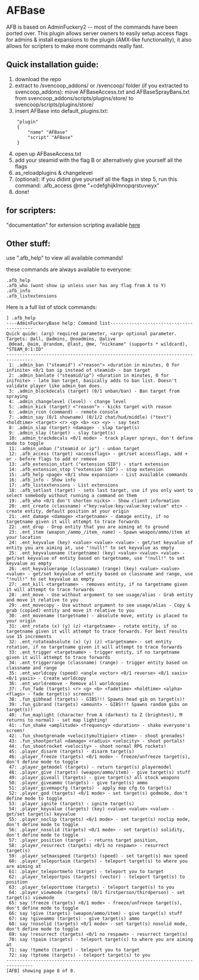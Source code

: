 # AFBase
AFB is based on AdminFuckery2 -- most of the commands have been ported over.
This plugin allows server owners to easily setup access flags for admins & install expansions to the plugin (AMX-like functionality), it also allows for scripters to make more commands really fast.

## Quick installation guide:
1. download the repo
2. extract to /svencoop_addons/ or /svencoop/ folder
(if you extracted to svencoop_addons): move AFBaseAccess.txt and AFBaseSprayBans.txt from svencoop_addons/scripts/plugins/store/ to svencoop/scripts/plugins/store/
3. insert AFBase into default_plugins.txt:
```
    "plugin"
    {
        "name" "AFBase"
        "script" "AFBase"
    }  
```
4. open up AFBaseAccess.txt
5. add your steamid with  the flag B or alternatively give yourself all the flags
6. as_reloadplugins & changelevel
7. (optional): if you didint give yourself all the flags in step 5, run this command: .afb_access @me "+cdefghijklmnopqrstuvwyx"
8. done!

## for scripters:
"documentation" for extension scripting available [here](https://zode.github.io/AFBase/)

## Other stuff:
use ".afb_help" to view all available commands!

these commands are always available to everyone:
```
.afb_help
.afb_who (wont show ip unless user has any flag from A to Y)
.afb_info
.afb_listextensions
```

Here is a full list of stock commands:
```
] .afb_help
----AdminFuckeryBase help: Command list-----------------------------------------
Quick quide: (arg) required parameter, <arg> optional parameter. Targets: @all, @admins, @noadmins, @alive
 @dead, @aim, @random, @last, @me, "nickname" (supports * wildcard), "STEAM_0:1:ID"
--------------------------------------------------------------------------------
 1: .admin_ban ("steamid") <"reason"> <duration in minutes, 0 for infinite> <0/1 ban ip instead of steamid> - ban target
 2: .admin_banlate ("steamid/ip") <duration in minutes, 0 for inifnite> - late ban target, basically adds to ban list. Doesn't validate player like admin_ban does.
 3: .admin_blockdecals (target) (0/1 unban/ban) - Ban target from spraying
 4: .admin_changelevel (level) - change level
 5: .admin_kick (target) <"reason"> - kicks target with reason
 6: .admin_rcon (command) - remote console
 7: .admin_say (0/1 showname) (0/1/2 chat/hud/middle) ("text") <holdtime> <target> <r> <g> <b> <x> <y> - say text
 8: .admin_slap (target) <damage> - slap target(s)
 9: .admin_slay (target) - slay target(s)
 10: .admin_trackdecals <0/1 mode> - track player sprays, don't define mode to toggle
 11: .admin_unban ("steamid or ip") - unban target
 12: .afb_access (target) <accessflags> - get/set accessflags, add + or - before flags to add or remove
 13: .afb_extension_start ("extension SID") - start extension
 14: .afb_extension_stop ("extension SID") - stop extension
 15: .afb_help <page> <0/1 show expansion> - List available commands
 16: .afb_info - Show info
 17: .afb_listextensions - List extensions
 18: .afb_setlast (target) - sets last target, use if you only want to select somebody without running a command on them
 19: .afb_who <0/1 don't shorten nicks> - Show client information
 20: .ent_create (classname) <"key:value:key:value:key:value" etc> - create entity, default position at your origin
 21: .ent_damage <damage> <targetname> - damage entity, if no targetname given it will attempt to trace forwards
 22: .ent_drop - Drop entity that you are aiming at to ground
 23: .ent_item (weapon_/ammo_/item_ name) - Spawn weapon/ammo/item at your location
 24: .ent_keyvalue (key) <value> <value> <value> - get/set keyvalue of entity you are aiming at, use "!null!" to set keyvalue as empty
 25: .ent_keyvaluename (targetname) (key) <value> <value> <value> - get/set keyvalue of entity based on targetname, use "!null!" to set keyvalue as empty
 26: .ent_keyvaluerange (classname) (range) (key) <value> <value><value> - get/set keyvalue of entity based on classname and range, use "!null!" to set keyvalue as empty
 27: .ent_kill <targetname> - removes entity, if no targetname given it will attempt to trace forwards
 28: .ent_move - Use without argument to see usage/alias - Grab entity and move it relative to you
 29: .ent_movecopy - Use without argument to see usage/alias - Copy & grab (copied) entity and move it relative to you
 30: .ent_movename (targetname) - absolute move, entity is placed to your origin
 31: .ent_rotate (x) (y) (z) <targetname> - rotate entity, if no targetname given it will attempt to trace forwards. For best results use 15 increments
 32: .ent_rotateabsolute (x) (y) (z) <targetname> - set entity rotation, if no targetname given it will attempt to trace forwards
 33: .ent_trigger <targetname> - trigger entity, if no targetname given it will attempt to trace forwards
 34: .ent_triggerrange (classname) (range) - trigger entity based on classname and range
 35: .ent_worldcopy (speed) <angle vector> <0/1 reverse> <0/1 xaxis> <0/1 yaxis> - Create worldcopy
 36: .ent_worldremove - Remove all worldcopies
 37: .fun_fade (targets) <r> <g> <b> <fadetime> <holdtime> <alpha> <flags> - fade target(s) screens!
 38: .fun_gibhead (targets) - GIBS!!! Spawns head gib on target(s)!
 39: .fun_gibrand (targets) <amount> - GIBS!!! Spawns random gibs on target(s)!
 40: .fun_maplight (character from A (darkest) to Z (brightest), M returns to normal) - set map lighting!
 41: .fun_shake <amplitude> <frequency> <duration> - shake everyone's screen!
 42: .fun_shootgrenade <velocitymultipier> <time> - shoot grenades!
 43: .fun_shootportal <damage> <radius> <velocity> - shoot portals!
 44: .fun_shootrocket <velocity> - shoot normal RPG rockets!
 45: .player_disarm (targets) - disarm target(s)
 46: .player_freeze (targets) <0/1 mode> - freeze/unfreeze target(s), don't define mode to toggle
 47: .player_getmodel (targets) - return target(s) playermodel
 48: .player_give (targets) (weapon/ammo/item) - give target(s) stuff
 49: .player_giveall (targets) - give target(s) all stock weapons
 50: .player_giveammo (targets) - give target(s) ammo
 51: .player_givemapcfg (targets) - apply map cfg to target(s)
 52: .player_god (targets) <0/1 mode> - set target(s) godmode, don't define mode to toggle
 53: .player_ignite (targets) - ignite target(s)
 54: .player_keyvalue (targets) (key) <value> <value> <value> - get/set target(s) keyvalue
 55: .player_noclip (targets) <0/1 mode> - set target(s) noclip mode, don't define mode to toggle
 56: .player_nosolid (targets) <0/1 mode> - set target(s) solidity, don't define mode to toggle
 57: .player_position (target) - returns target position,
 58: .player_resurrect (targets) <0/1 no respawn> - resurrect target(s)
 59: .player_setmaxspeed (targets) (speed) - set target(s) max speed
 60: .player_teleportaim (targets) - teleport target(s) to where you are aiming at
 61: .player_teleportmeto (target) - teleport you to target
 62: .player_teleportpos (targets) (vector) - teleport target(s) to position
 63: .player_teleporttome (targets) - teleport target(s) to you
 64: .player_viewmode (targets) (0/1 firstperson/thirdperson) - set target(s) viewmode
 65: say !freeze (targets) <0/1 mode> - freeze/unfreeze target(s), don't define mode to toggle
 66: say !give (targets) (weapon/ammo/item) - give target(s) stuff
 67: say !giveammo (targets) - give target(s) ammo
 68: say !nosolid (targets) <0/1 mode> - set target(s) nosolid mode, don't define mode to toggle
 69: say !resurrect (targets) <0/1 no respawn> - resurrect target(s)
 70: say !tpaim (targets) - teleport target(s) to where you are aiming at
 71: say !tpmeto (target) - teleport you to target
 72: say !tptome (targets) - teleport target(s) to you
--------------------------------------------------------------------------------
[AFB] showing page 8 of 8.
```